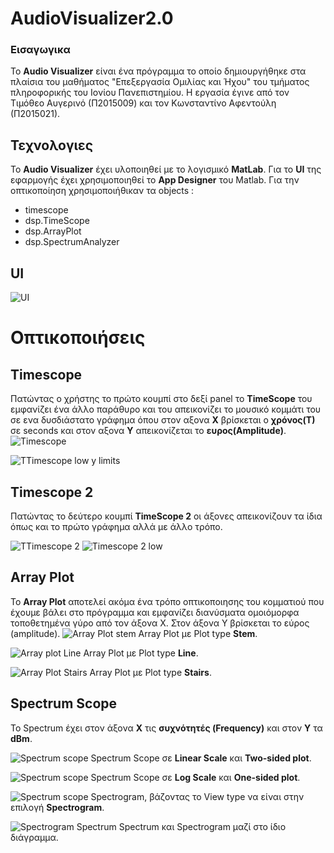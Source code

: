 # AudioVisualizer2.0

### Εισαγωγικα
  Το **Audio Visualizer** είναι ένα πρόγραμμα το οποίο δημιουργήθηκε στα πλαίσια του μαθήματος "Επεξεργασία Ομιλίας και Ήχου" του τμήματος πληροφορικής του Ιονίου Πανεπιστημίου. Η εργασία έγινε από τον Τιμόθεο Αυγερινό (Π2015009) και τον Κωνσταντίνο Αφεντούλη (Π2015021).
 
  
  ## Τεχνολογιες 
  Το **Audio Visualizer** έχει υλοποιηθεί με το λογισμικό **MatLab**.
  Για το **UI** της εφαρμογής έχει χρησιμοποιηθεί το **App Designer** του Matlab.
  Για την οπτικοποίηση χρησιμοποιήθικαν τα objects : 
  - timescope
  - dsp.TimeScope
  - dsp.ArrayPlot
  - dsp.SpectrumAnalyzer


## UI
![UI](https://github.com/p15avge/AudioVisualizer2.0/blob/main/Screenshots/UI.png)

# Οπτικοποιήσεις
## Timescope
Πατώντας ο χρήστης το πρώτο κουμπί στο δεξί panel το **TimeScope** του εμφανίζει ένα άλλο παράθυρο και του απεικονίζει το μουσικό κομμάτι του σε ενα δυσδιάστατο γράφημα όπου στον αξονα **X** βρίσκεται ο **χρόνος(Τ)** σε seconds και στον αξονα **Υ** απεικονίζεται το **ευρος(Amplitude)**.![Timescope](https://github.com/p15avge/AudioVisualizer2.0/blob/main/Screenshots/TimeScope%201png.png)

![ΤTimescope low y limits](https://github.com/p15avge/AudioVisualizer2.0/blob/main/Screenshots/Timescope%201%20y%20limits%20low.png)

## Timescope 2
Πατώντας το δεύτερο κουμπί **TimeScope 2** οι άξονες απεικονίζουν τα ίδια όπως και το πρώτο γράφημα αλλά με άλλο τρόπο. 


![ΤTimescope 2](https://github.com/p15avge/AudioVisualizer2.0/blob/main/Screenshots/TimeScope%202%20plot.png)
![Timescope 2 low](https://github.com/p15avge/AudioVisualizer2.0/blob/main/Screenshots/TimeScope%202.png)

## Array Plot
Το **Array Plot** αποτελεί ακόμα ένα τρόπο οπτικοποιησης του κομματιού που έχουμε βάλει στο πρόγραμμα  και εμφανίζει διανύσματα ομοιόμορφα τοποθετημένα γύρο από τον άξονα Χ. Στον άξονα Υ βρίσκεται το εύρος (amplitude).
![Array Plot stem](https://github.com/p15avge/AudioVisualizer2.0/blob/main/Screenshots/ArrayScope.png)
Array Plot με Plot type **Stem**.

![Array plot Line](https://github.com/p15avge/AudioVisualizer2.0/blob/main/Screenshots/Array%20plot%20line.png)
Array Plot με Plot type **Line**.

![Array Plot Stairs](https://github.com/p15avge/AudioVisualizer2.0/blob/main/Screenshots/Array%20plot%20%20stairs.png)
Array Plot με Plot type **Stairs**.

## Spectrum Scope
Το Spectrum έχει στον άξονα **Χ** τις **συχνότητές (Frequency)** και στον **Υ** τα **dBm**.

![Spectrum scope](https://github.com/p15avge/AudioVisualizer2.0/blob/main/Screenshots/SpectrumScope.png)
Spectrum Scope σε **Linear Scale** και **Two-sided plot**.


![Spectrum scope](https://github.com/p15avge/AudioVisualizer2.0/blob/main/Screenshots/Spectrum%20one-side%20log.png)
Spectrum Scope σε **Log Scale** και **One-sided plot**.

![Spectrum scope](https://github.com/p15avge/AudioVisualizer2.0/blob/main/Screenshots/Spectrogram.png)
Spectrogram, βάζοντας το View type να είναι στην επιλογή **Spectrogram**.


![Spectrogram Spectrum](https://github.com/p15avge/AudioVisualizer2.0/blob/main/Screenshots/Spectrum%20and%20Spectrogram.png)
Spectrum και Spectrogram μαζί στο ίδιο διάγραμμα.
